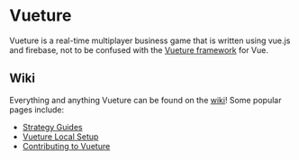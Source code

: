 # Vueture
Vueture is a real-time multiplayer business game that is written using vue.js and firebase, not to be confused with the [Vueture framework](https://github.com/vueture/vueture) for Vue.

## Wiki
Everything and anything Vueture can be found on the [wiki](/evangipson/vueture-game/wiki)! Some popular pages include:
- [Strategy Guides](/evangipson/vueture-game/wiki/strategies)
- [Vueture Local Setup](/evangipson/vueture-game/wiki/setup)
- [Contributing to Vueture](/evangipson/vueture-game/wiki/contributing)
